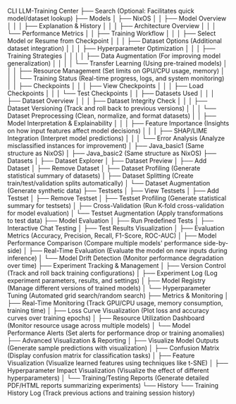 CLI LLM-Training Center
├── Search (Optional: Facilitates quick model/dataset lookup)
├── Models
│   ├── NixOS
│   │   ├── Model Overview
│   │   │   ├── Explanation & History
│   │   │   ├── Architecture Overview
│   │   │   └── Performance Metrics
│   │   ├── Training Workflow
│   │   │   ├── Select Model or Resume from Checkpoint
│   │   │   ├── Dataset Options (Additional dataset integration)
│   │   │   ├── Hyperparameter Optimization
│   │   │   ├── Training Strategies
│   │   │   │   ├── Data Augmentation (For improving model generalization)
│   │   │   │   └── Transfer Learning (Using pre-trained models)
│   │   │   ├── Resource Management (Set limits on GPU/CPU usage, memory)
│   │   │   └── Training Status (Real-time progress, logs, and system monitoring)
│   │   ├── Checkpoints
│   │   │   ├── View Checkpoints
│   │   │   ├── Load Checkpoints
│   │   │   └── Test Checkpoints
│   │   ├── Datasets Used
│   │   │   ├── Dataset Overview
│   │   │   ├── Dataset Integrity Check
│   │   │   ├── Dataset Versioning (Track and roll back to previous versions)
│   │   │   └── Dataset Preprocessing (Clean, normalize, and format datasets)
│   │   ├── Model Interpretation & Explainability
│   │   │   ├── Feature Importance (Insights on how input features affect model decisions)
│   │   │   ├── SHAP/LIME Integration (Interpret model predictions)
│   │   │   └── Error Analysis (Analyze misclassified instances for improvement)
│   ├── Java_basic1 (Same structure as NixOS)
│   ├── Java_basic2 (Same structure as NixOS)
├── Datasets
│   ├── Dataset Explorer
│   ├── Dataset Preview
│   ├── Add Dataset
│   ├── Remove Dataset
│   ├── Dataset Profiling (Generate statistical summary of datasets)
│   ├── Dataset Splitting (Create train/test/validation splits automatically)
│   └── Dataset Augmentation (Generate synthetic data)
├── Testsets
│   ├── View Testsets
│   ├── Add Testset
│   ├── Remove Testset
│   ├── Testset Profiling (Generate statistical summary for testsets)
│   ├── Cross-Validation (Run K-fold cross-validation for model evaluation)
│   └── Testset Augmentation (Apply transformations to test data)
├── Model Evaluation
│   ├── Run Predefined Tests
│   ├── Interactive Chat Testing
│   ├── Test Results Visualization
│   ├── Evaluation Metrics (Accuracy, Precision, Recall, F1-Score, ROC-AUC)
│   ├── Model Performance Comparison (Compare multiple models' performance side-by-side)
│   ├── Real-Time Evaluation (Evaluate the model on new inputs during inference)
│   └── Model Drift Detection (Monitor performance degradation over time)
├── Experiment Tracking & Management
│   ├── Version Control (Track and roll back training configurations)
│   ├── Experiment Log (Log experiment parameters, results, and settings)
│   ├── Model Registry (Manage different versions of trained models)
│   └── Hyperparameter Tuning (Automated grid search/random search)
├── Metrics & Monitoring
│   ├── Real-Time Monitoring (Track GPU/CPU usage, memory consumption, training time)
│   ├── Loss Curve Visualization (Plot loss and accuracy curves over training epochs)
│   ├── Resource Utilization Dashboard (Monitor resource usage across multiple models)
│   └── Model Performance Alerts (Set alerts for performance drop or training anomalies)
├── Advanced Visualization & Reporting
│   ├── Visualize Model Outputs (Generate sample predictions with visualization)
│   ├── Confusion Matrix (Display confusion matrix for classification tasks)
│   ├── Feature Visualization (Visualize learned features using techniques like t-SNE)
│   ├── Hyperparameter Impact Visualization (Visualize the effect of different hyperparameters)
│   └── Training/Testing Reports (Generate detailed PDF/HTML reports summarizing experiments)
└── History
    └── Training History Log (Track previous actions and training session history)
